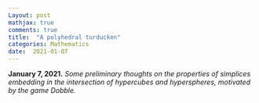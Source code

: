 ```yaml
---
Layout: post
mathjax: true
comments: true
title:  "A polyhedral turducken"
categories: Mathematics
date:  2021-01-07
---
```


**January 7, 2021.** *Some preliminary thoughts on the properties of
  simplices embedding in the intersection of hypercubes and
  hyperspheres, motivated by the game Dobble.*


